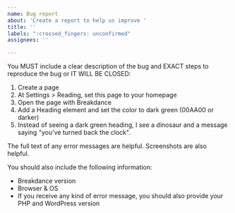 ```yaml
---
name: Bug report
about: 'Create a report to help us improve '
title: ''
labels: ":crossed_fingers: unconfirmed"
assignees: ''

---
```


You MUST include a clear description of the bug and EXACT steps to reproduce the bug or IT WILL BE CLOSED:

1. Create a page
2. At Settings > Reading, set this page to your homepage
3. Open the page with Breakdance
4. Add a Heading element and set the color to dark green (00AA00 or darker)
5. Instead of seeing a dark green heading, I see a dinosaur and a message saying "you've turned back the clock".

The full text of any error messages are helpful. Screenshots are also helpful.

You should also include the following information:
 - Breakdance version
 - Browser & OS
 - If you receive any kind of error message, you should also provide your PHP and WordPress version
